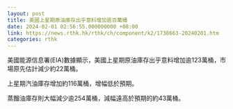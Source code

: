 ```yaml
---
layout: post
title: 美國上星期原油庫存出乎意料增加逾百萬桶
date: 2024-02-01 02:56:55.000000000 +08:00
link: https://news.rthk.hk/rthk/ch/component/k2/1738663-20240201.htm
categories: rthk
---
```


美國能源信息署(EIA)數據顯示，美國上星期原油庫存出乎意料增加逾123萬桶，市場原先估計減少約22萬桶。

上星期汽油庫存增加約116萬桶，增幅低於預期。

蒸餾油庫存則大幅減少逾254萬桶，減幅遠高於預期的約43萬桶。
